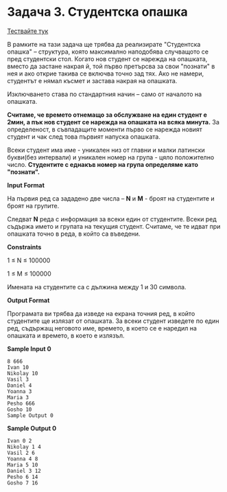 # Задача 3. Студентска опашка

[Тествайте тук](https://www.hackerrank.com/contests/practice-5-sda/challenges/challenge-2231)

В рамките на тази задача ще трябва да реализирате "Студентска опашка" – структура, която максимално наподобява случващото се пред студентски стол. Когато нов студент се нарежда на опашката, вместо да застане накрая й, той първо претърсва за свои "познати" в нея и ако открие такива се включва точно зад тях. Ако не намери, студентът е нямал късмет и застава накрая на опашката.

Изключването става по стандартния начин – само от началото на опашката.

**Считаме, че времето отнемащо за обслужване на един студент е 2мин, а пък нов студент се нарежда на опашката на всяка минута.** За определеност, в съвпадащите моменти първо се нарежда новият студент и чак след това първият напуска опашката.

Всеки студент има име - уникален низ от главни и малки латински букви(без интервали) и уникален номер на група - цяло положително число. **Студентите с еднакъв номер на група определяме като "познати".**

**Input Format**

На първия ред са зададено две числа – **N** и **M** - броят на студентите и броят на групите.

Следват **N** реда с информация за всеки един от студентите. Всеки ред съдържа името и групата на текущия студент. Считаме, че те идват при опашката точно в реда, в който са въведени.

**Constraints**

1 ≤ N ≤ 100000

1 ≤ M ≤ 100000

Имената на студентите са с дължина между 1 и 30 символа.

**Output Format**

Програмата ви трябва да изведе на екрана точния ред, в който студентите ще излязат от опашката. За всеки студент изведете по един ред, съдържащ неговото име, времето, в което се е наредил на опашката и времето, в което е излязъл.

**Sample Input 0**
```
8 666
Ivan 10
Nikolay 10
Vasil 3
Daniel 4
Yoanna 3
Maria 3
Pesho 666
Gosho 10
Sample Output 0
```

**Sample Output 0**
```
Ivan 0 2
Nikolay 1 4
Vasil 2 6
Yoanna 4 8
Maria 5 10
Daniel 3 12
Pesho 6 14
Gosho 7 16
```
